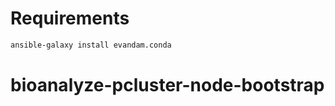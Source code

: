 # Requirements

```bash
ansible-galaxy install evandam.conda
```
# bioanalyze-pcluster-node-bootstrap
